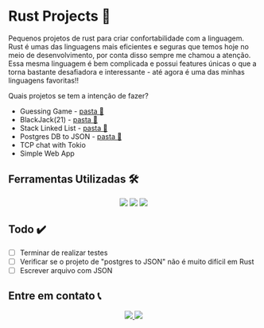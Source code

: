 # Rust Projects 🦀

Pequenos projetos de rust para criar confortabilidade com a linguagem. Rust é umas das linguagens mais eficientes e seguras que temos hoje no meio de desenvolvimento, por conta disso sempre me chamou a atenção. Essa mesma linguagem é bem complicada e possui features únicas o que a torna bastante desafiadora e interessante - até agora é uma das minhas linguagens favoritas!!

Quais projetos se tem a intenção de fazer?

-   Guessing Game - [pasta 📂](/guessing_game)
-   BlackJack(21) - [pasta 📂](/blackjack_cardgame)
-   Stack Linked List - [pasta 📂](/stack_linked_list/)
-   Postgres DB to JSON - [pasta 📂](/postgres_to_json/)
-   TCP chat with Tokio
-   Simple Web App

## Ferramentas Utilizadas 🛠️

<p align="center">
    <img src="https://img.shields.io/badge/rust-%23000000.svg?style=for-the-badge&logo=rust&logoColor=white)">
    <img src="https://img.shields.io/badge/Git-E34F26?style=for-the-badge&logo=git&logoColor=white" />
    <img src="https://img.shields.io/badge/postgres-%23316192.svg?style=for-the-badge&logo=postgresql&logoColor=white">
</p>

## Todo ✔️

-   [ ] Terminar de realizar testes
-   [ ] Verificar se o projeto de "postgres to JSON" não é muito difícil em Rust
-   [ ] Escrever arquivo com JSON

## Entre em contato 📞

<p align="center">
<a href="https://www.linkedin.com/in/luis-felipe-vanin-martins-5a5b38215">
<img src="https://img.shields.io/badge/-LinkedIn-black.svg?style=for-the-badge&logo=linkedin&colorB=blue">
</a>
<a href="mailto:luisfvanin2@gmail.com">
<img src="https://img.shields.io/badge/Gmail:%20luisfvanin2@gmail.com-D14836?style=for-the-badge&logo=gmail&logoColor=white">
</a>
</p>
